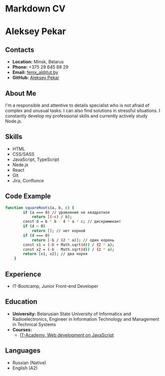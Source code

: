 # Markdown CV

# __Aleksey Pekar__

## __Contacts__
- __Location:__ Minsk, Belarus
- __Phone:__ +375 29 645 88 29
- __Email:__ fenix_al@tut.by
- __GitHub:__ [Aleksey Pekar](https://github.com/fenixAlex88)

## __About Me__
I'm a responsible and attentive to details specialist who is not afraid of complex and unusual tasks. I can also find solutions in stressful situations. I constantly develop my professional skills and currently actively study Node.js.

## __Skills__
- HTML
- CSS/SASS
- JavaScript, TypeScript
- Nede.js
- React
- Git
- Jira, Conflunce

## __Code Example__
```sh
function squareRoots(a, b, c) {
        if (a === 0) // уравнение не квадратное
            return [(-c) / b];
        const d = b * b - 4 * a * c; // дискриминант
        if (d < 0)
            return []; // нет корней
        if (d === 0)
            return [-b / (2 * a)]; // один корень
        const x1 = (-b + Math.sqrt(d)) / (2 * a);
        const x2 = (-b - Math.sqrt(d)) / (2 * a);
        return [x1, x2]; // два корня
    }
```

## __Experience__
- IT-Bootcamp, Junior Front-end Developer

## __Education__ 
- __University:__ Belarusian State University of Informatics and Radioelectronics, Engineer in Information Technology and
Management in Technical Systems
- __Courses:__
  - [IT-Academy, Web development on JavaScript](https://www.it-academy.by/course/front-end-developer/razrabotka-veb-prilozheniy-na-javascript/)

## __Languages__
- Russian (Native)
- English (A2)
